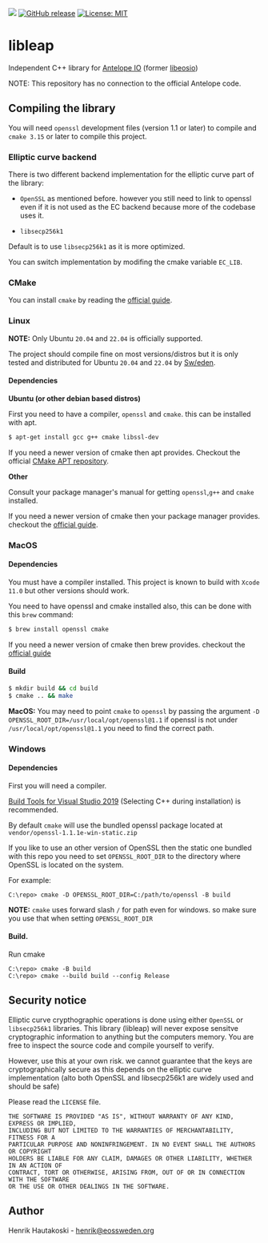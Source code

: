 ![](https://github.com/eosswedenorg/libantelope/workflows/CI/badge.svg)
[![GitHub release](https://img.shields.io/github/v/release/eosswedenorg/libleap?include_prereleases)](https://github.com/eosswedenorg/libantelope/releases/latest)
[![License: MIT](https://img.shields.io/badge/License-MIT-yellow.svg)](https://opensource.org/licenses/MIT)

# libleap

Independent C++ library for [Antelope IO](https://antelope.io) (former [libeosio](https://github.com/eosswedenorg/libeosio))

NOTE: This repository has no connection to the official Antelope code.

## Compiling the library

You will need `openssl` development files (version 1.1 or later) to compile and `cmake 3.15` or later to compile this project.

### Elliptic curve backend

There is two different backend implementation for the elliptic curve part of the library:

* `OpenSSL` as mentioned before. however you still need to link to openssl even if it is not used as the EC backend
  because more of the codebase uses it.

* `libsecp256k1`

Default is to use `libsecp256k1` as it is more optimized.

You can switch implementation by modifing the cmake variable `EC_LIB`.

### CMake

You can install `cmake` by reading the [official guide](https://cmake.org/install).

### Linux

**NOTE:** Only Ubuntu `20.04` and `22.04` is officially supported.

The project should compile fine on most versions/distros but it is only tested
and distributed for Ubuntu `20.04` and `22.04` by [Sw/eden](https://www.eossweden.org).

#### Dependencies

**Ubuntu (or other debian based distros)**

First you need to have a compiler, `openssl` and `cmake`. this can be installed with apt.

```sh
$ apt-get install gcc g++ cmake libssl-dev
```
If you need a newer version of cmake then apt provides.
Checkout the official [CMake APT repository](https://apt.kitware.com/).

**Other**

Consult your package manager's manual for getting `openssl`,`g++` and `cmake` installed.

If you need a newer version of cmake then your package manager provides. checkout the [official guide](https://cmake.org/install).

### MacOS

#### Dependencies

You must have a compiler installed. This project is known to build with `Xcode 11.0` but other versions should work.

You need to have openssl and cmake installed also, this can be done with this `brew` command:
```sh
$ brew install openssl cmake
```

If you need a newer version of cmake then brew provides. checkout the [official guide](https://cmake.org/install)

#### Build

```sh
$ mkdir build && cd build
$ cmake .. && make
```

**MacOS:** You may need to point `cmake` to `openssl` by passing the argument
`-D OPENSSL_ROOT_DIR=/usr/local/opt/openssl@1.1` if openssl is not under `/usr/local/opt/openssl@1.1` you need to find the correct path.

### Windows

#### Dependencies

First you will need a compiler.

[Build Tools for Visual Studio 2019](https://visualstudio.microsoft.com/thank-you-downloading-visual-studio/?sku=BuildTools&rel=16) (Selecting C++ during installation) is recommended.

By default `cmake` will use the bundled openssl package located at `vendor/openssl-1.1.1e-win-static.zip`

If you like to use an other version of OpenSSL then the static one bundled with this repo
you need to set `OPENSSL_ROOT_DIR` to the directory where OpenSSL is located on the system.

For example:

```
C:\repo> cmake -D OPENSSL_ROOT_DIR=C:/path/to/openssl -B build
```

**NOTE:** `cmake` uses forward slash `/` for path even for windows. so make sure you use that when setting `OPENSSL_ROOT_DIR`

#### Build.

Run cmake

```
C:\repo> cmake -B build
C:\repo> cmake --build build --config Release
```

## Security notice

Elliptic curve crypthographic operations is done using either `OpenSSL` or `libsecp256k1` libraries.
This library (libleap) will never expose sensitve cryptographic information
to anything but the computers memory.
You are free to inspect the source code and compile yourself to verify.

However, use this at your own risk. we cannot guarantee that the keys are
cryptographically secure as this depends on the elliptic curve
implementation (alto both OpenSSL and libsecp256k1 are widely used and should be safe)

Please read the `LICENSE` file.

```
THE SOFTWARE IS PROVIDED "AS IS", WITHOUT WARRANTY OF ANY KIND, EXPRESS OR IMPLIED,
INCLUDING BUT NOT LIMITED TO THE WARRANTIES OF MERCHANTABILITY, FITNESS FOR A
PARTICULAR PURPOSE AND NONINFRINGEMENT. IN NO EVENT SHALL THE AUTHORS OR COPYRIGHT
HOLDERS BE LIABLE FOR ANY CLAIM, DAMAGES OR OTHER LIABILITY, WHETHER IN AN ACTION OF
CONTRACT, TORT OR OTHERWISE, ARISING FROM, OUT OF OR IN CONNECTION WITH THE SOFTWARE
OR THE USE OR OTHER DEALINGS IN THE SOFTWARE.
```

## Author

Henrik Hautakoski - [henrik@eossweden.org](mailto:henrik@eossweden.org)
